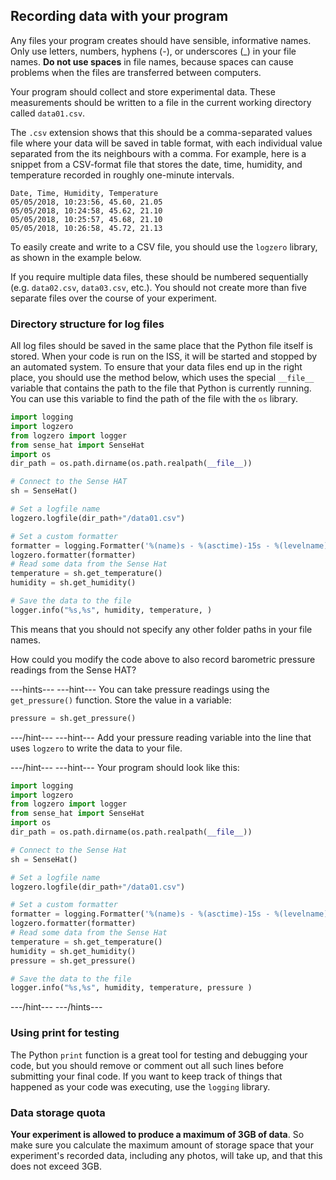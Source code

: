 ## Recording data with your program

Any files your program creates should have sensible, informative names. Only use letters, numbers, hyphens (-), or underscores (\_) in your file names. **Do not use spaces** in file names, because spaces can cause problems when the files are transferred between computers.  

Your program should collect and store experimental data. These measurements should be written to a file in the current working directory called `data01.csv`.

The `.csv` extension shows that this should be a comma-separated values file where your data will be saved in table format, with each individual value separated from the its neighbours with a comma. For example, here is a snippet from a CSV-format file that stores the date, time, humidity, and temperature recorded in roughly one-minute intervals.
```
Date, Time, Humidity, Temperature
05/05/2018, 10:23:56, 45.60, 21.05
05/05/2018, 10:24:58, 45.62, 21.10
05/05/2018, 10:25:57, 45.68, 21.10
05/05/2018, 10:26:58, 45.72, 21.13
```
To easily create and write to a CSV file, you should use the `logzero` library, as shown in the example below.  

If you require multiple data files, these should be numbered sequentially (e.g. `data02.csv`, `data03.csv`, etc.). You should not create more than five separate files over the course of your experiment.

### Directory structure for log files

All log files should be saved in the same place that the Python file itself is stored. When your code is run on the ISS, it will be started and stopped by an automated system. To ensure that your data files end up in the right place, you should use the method below, which uses the special `__file__` variable that contains the path to the file that Python is currently running. You can use this variable to find the path of the file with the `os` library.

```python
import logging
import logzero
from logzero import logger
from sense_hat import SenseHat
import os
dir_path = os.path.dirname(os.path.realpath(__file__))

# Connect to the Sense HAT
sh = SenseHat()

# Set a logfile name
logzero.logfile(dir_path+"/data01.csv")

# Set a custom formatter
formatter = logging.Formatter('%(name)s - %(asctime)-15s - %(levelname)s: %(message)s');
logzero.formatter(formatter)
# Read some data from the Sense Hat
temperature = sh.get_temperature()
humidity = sh.get_humidity()

# Save the data to the file
logger.info("%s,%s", humidity, temperature, )
```

This means that you should not specify any other folder paths in your file names.

How could you modify the code above to also record barometric pressure readings from the Sense HAT?

---hints---
---hint---
You can take pressure readings using the `get_pressure()` function. Store the value in a variable:

```Python
pressure = sh.get_pressure()
```

---/hint---
---hint---
Add your pressure reading variable into the line that uses `logzero` to write the data to your file.

---/hint---
---hint---
Your program should look like this:
```python
import logging
import logzero
from logzero import logger
from sense_hat import SenseHat
import os
dir_path = os.path.dirname(os.path.realpath(__file__))

# Connect to the Sense Hat
sh = SenseHat()

# Set a logfile name
logzero.logfile(dir_path+"/data01.csv")

# Set a custom formatter
formatter = logging.Formatter('%(name)s - %(asctime)-15s - %(levelname)s: %(message)s');
logzero.formatter(formatter)
# Read some data from the Sense Hat
temperature = sh.get_temperature()
humidity = sh.get_humidity()
pressure = sh.get_pressure()

# Save the data to the file
logger.info("%s,%s", humidity, temperature, pressure )
```
---/hint---
---/hints---

### Using print for testing

The Python `print` function is a great tool for testing and debugging your code, but you should remove or comment out all such lines before submitting your final code. If you want to keep track of things that happened as your code was executing, use the `logging` library.

### Data storage quota

**Your experiment is allowed to produce a maximum of 3GB of data**. So make sure you calculate the maximum amount of storage space that your experiment's recorded data, including any photos, will take up, and that this does not exceed 3GB.
